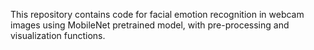 This repository contains code for facial emotion recognition in webcam images using MobileNet pretrained model, with pre-processing and visualization functions.
